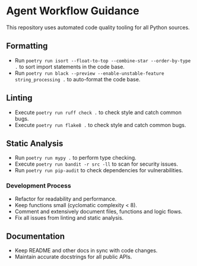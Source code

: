 # Agent Workflow Guidance

This repository uses automated code quality tooling for all Python sources.

## Formatting

- Run `poetry run isort --float-to-top --combine-star --order-by-type .` to sort import statements in the code base.
- Run `poetry run black --preview --enable-unstable-feature string_processing .` to auto-format the code base.

## Linting

- Execute `poetry run ruff check .` to check style and catch common bugs.
- Execute `poetry run flake8 .` to check style and catch common bugs.

## Static Analysis

- Run `poetry run mypy .` to perform type checking.
- Execute `poetry run bandit -r src -ll` to scan for security issues.
- Run `poetry run pip-audit` to check dependencies for vulnerabilities.

### Development Process

- Refactor for readability and performance.
- Keep functions small (cyclomatic complexity < 8).
- Comment and extensively document files, functions and logic flows.
- Fix all issues from linting and static analysis.

## Documentation

- Keep README and other docs in sync with code changes.
- Maintain accurate docstrings for all public APIs.
